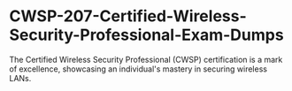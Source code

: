 # CWSP-207-Certified-Wireless-Security-Professional-Exam-Dumps
The Certified Wireless Security Professional (CWSP) certification is a mark of excellence, showcasing an individual's mastery in securing wireless LANs.
